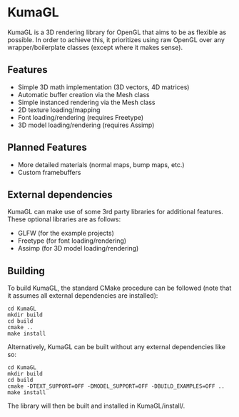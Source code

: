 # KumaGL
KumaGL is a 3D rendering library for OpenGL that aims to be as flexible as possible. In order to achieve this, it prioritizes using raw OpenGL over any wrapper/boilerplate classes (except where it makes sense).

## Features
* Simple 3D math implementation (3D vectors, 4D matrices)
* Automatic buffer creation via the Mesh class
* Simple instanced rendering via the Mesh class
* 2D texture loading/mapping
* Font loading/rendering (requires Freetype)
* 3D model loading/rendering (requires Assimp)

## Planned Features
* More detailed materials (normal maps, bump maps, etc.)
* Custom framebuffers

## External dependencies
KumaGL can make use of some 3rd party libraries for additional features. These optional libraries are as follows:
* GLFW (for the example projects)
* Freetype (for font loading/rendering)
* Assimp (for 3D model loading/rendering)

## Building
To build KumaGL, the standard CMake procedure can be followed (note that it assumes all external dependencies are installed):
```
cd KumaGL
mkdir build
cd build
cmake ..
make install
```

Alternatively, KumaGL can be built without any external dependencies like so:
```
cd KumaGL
mkdir build
cd build
cmake -DTEXT_SUPPORT=OFF -DMODEL_SUPPORT=OFF -DBUILD_EXAMPLES=OFF ..
make install
```

The library will then be built and installed in KumaGL/install/.

